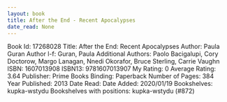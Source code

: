 ```yaml
---
layout: book
title: After the End - Recent Apocalypses
date_read: None
---
```


Book Id: 17268028
Title: After the End: Recent Apocalypses
Author: Paula Guran
Author l-f: Guran, Paula
Additional Authors: Paolo Bacigalupi, Cory Doctorow, Margo Lanagan, Nnedi Okorafor, Bruce Sterling, Carrie Vaughn
ISBN: 1607013908
ISBN13: 9781607013907
My Rating: 0
Average Rating: 3.64
Publisher: Prime Books
Binding: Paperback
Number of Pages: 384
Year Published: 2013
Date Read: 
Date Added: 2020/01/19
Bookshelves: kupka-wstydu
Bookshelves with positions: kupka-wstydu (#872)

